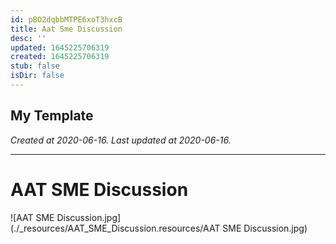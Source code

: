 ```yaml
---
id: pBO2dqbbMTPE6xoT3hxcB
title: Aat Sme Discussion
desc: ''
updated: 1645225706319
created: 1645225706319
stub: false
isDir: false
---
```

My Template
---

_Created at 2020-06-16._
_Last updated at 2020-06-16._




---

# AAT SME Discussion


![AAT SME Discussion.jpg](./_resources/AAT_SME_Discussion.resources/AAT SME Discussion.jpg)

